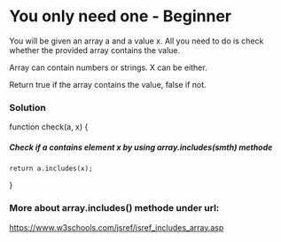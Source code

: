 # You only need one - Beginner

You will be given an array a and a value x. All you need to do is check whether the provided array contains the value.

Array can contain numbers or strings. X can be either.

Return true if the array contains the value, false if not.

### Solution

function check(a, x) {

##### Check if a contains element x by using array.includes(smth) methode

    return a.includes(x);

}

### More about array.includes() methode under url:

https://www.w3schools.com/jsref/jsref_includes_array.asp
